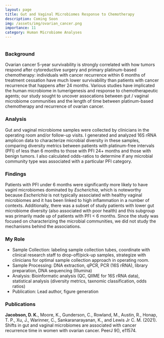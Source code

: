 ```yaml
---
layout: page
title: Gut and Vaginal Microbiomes Response to Chemotherapy
description: Coming Soon
img: /assets/img/ovarian_cancer.png
importance: 11
category: Human Microbiome Analyses
---
```

<div class="row">
    <div class="col-sm mt-3 mt-md-0">
        <img class="img-fluid rounded z-depth-1" src="{{ '/assets/img/ovarian_odds.png' | relative_url }}" alt="" title="example image"/>
    </div>
</div>

### Background

Ovarian cancer 5-year survivability is strongly correlated with how tumors respond after cytoreductive surgery and primary platinum-based chemotherapy: individuals with cancer recurrence within 6 months of treatment cessation have much lower survivability than patients with cancer recurrence that happens after 24 months. Various studies have implicated the human microbiome in tumerigenesis and response to chemotherapeutic agents; our study sought to uncover assocations between gut / vaginal microbiome communities and the length of time between platinum-based chemotherapy and recurrence of ovarian cancer. 

### Analysis

Gut and vaginal microbiome samples were collected by clinicians in the operating room and/or follow-up visits. I generated and analyzed 16S rRNA amplicon data to characterize microbial diversity in these samples, comparing diversity metrics between patients with platinum-free intervals (PFI) of less than 6 months to those with PFI 24+ months and those with benign tumors. I also calculated odds-ratios to determine if any microbial community type was associated with a particular PFI category.

### Findings
Patients with PFI under 6 months were significantly more likely to have vaginl microbiomes dominated by *Escherichia*, which is noteworthy because *Escherichia* is not typically associated with healthy vaginal microbiomes and it has been linked to high inflammation in a number of contexts. Additionally, there was a subset of study patients with lower gut microbiome diversity (also associated with poor health) and this subgroup was primarily made up of patients with PFI < 6 months. Since the study was focused on characterizing the microbial communities, we did not study the mechanisms behind the associations. 


### My Role
- Sample Collection: labeling sample collection tubes, coordinate with clinical research staff to drop-off/pick-up samples, strategize with clinicians for optimal sample collection approach in operating room.
- Sample Processing: DNA extraction, qPCR, PCR (16S rRNA), library preparation, DNA sequencing (Illumina)
- Analysis: Bioinformatic analysis (QC, QIIME for 16S rRNA data), statistical analysis (diversity metrics, taxnomic classification, odds ratios)
- Publication: Lead author, figure generation


### Publications

**Jacobson, D. K.**, Moore, K., Gunderson, C., Rowland, M., Austin, R., Honap, T. P., Xu, J., Warinner, C., Sankaranarayanan, K., and
Lewis Jr C. M. (2021). Shifts in gut and vaginal microbiomes are associated with cancer recurrence time in women with ovarian
cancer. PeerJ 9(), e11574.